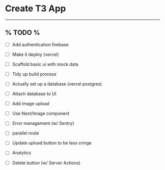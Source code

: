 # Create T3 App



-------------------------------------------------------
% TODO %
-----------------------------------
- [ ]  Add authentication firebase
- [ ]  Make it deploy (vercel)
- [ ]  Scaffold basic ui with mock data
- [ ]  Tidy up build process
- [ ]  Actually set up a database (vercel postgres)
- [ ]  Attach database to UI
- [ ]  Add image upload
- [ ]  Use Next/Image component
- [ ]  Error management (w/ Sentry)
- [ ]  parallel route
- [ ]  Update upload button to be less cringe
- [ ]  Analytics
- [ ]  Delete button (w/ Server Actions)



